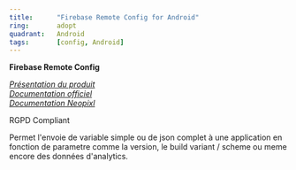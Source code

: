 ```yaml
---
title:      "Firebase Remote Config for Android"
ring:       adopt
quadrant:   Android
tags:       [config, Android]
---
```


<p><b>Firebase Remote Config</b></p>
<em>
<a href="https://firebase.google.com/products/remote-config">Présentation du produit</a> </br>
<a href="https://firebase.google.com/docs/remote-config/get-started?hl=fr&platform=android">Documentation officiel</a> </br>
<a href="https://neopixl.atlassian.net/wiki/spaces/DEVCENTER/pages/496238643/Firebase+remote+config">Documentation Neopixl</a> 
</em>
<p>RGPD Compliant</p>
<p> Permet l'envoie de variable simple ou de json complet à une application en fonction de parametre comme la version, le build variant / scheme ou meme encore des données d'analytics.</p>
